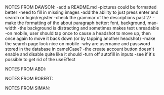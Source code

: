 NOTES FROM DAWSON:
-add a README.md
-pictures could be formatted better
-need to fill in missing images
-add the ability to just press enter and search or login/register
-check the grammar of the descriptions past 27
-make the formatting of the about paragraph better: font, background, max-width
-the background is distracting and sometimes makes text unreadable
-on mobile, user should tap once to cause a headshot to move up, then once again to move it back down (or by tapping another headshot)
-make the search page look nice on mobile
-why are username and password stored in the database in camelCase?
-the create account button doesn't enable and disable quite like it should
-turn off autofill in inputs
-see if it's possible to get rid of the useEffect

NOTES FROM ABDI:

NOTES FROM ROBERT:

NOTES FROM SIMAN: